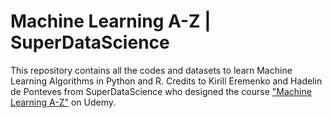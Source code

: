 # Machine Learning A-Z | SuperDataScience

This repository contains all the codes and datasets to learn Machine Learning Algorithms in Python and R. Credits to Kirill Eremenko and Hadelin de Ponteves from SuperDataScience who designed the course  ["Machine Learning A-Z"](https://www.udemy.com/course/machinelearning/) on Udemy.